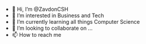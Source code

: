 - 👋 Hi, I’m @ZavdonCSH
- 👀 I’m interested in Business and Tech
- 🌱 I’m currently learning all things Computer Science
- 💞️ I’m looking to collaborate on ...
- 📫 How to reach me 

<!---
ZavdonCSH/ZavdonCSH is a ✨ special ✨ repository because its `README.md` (this file) appears on your GitHub profile.
You can click the Preview link to take a look at your changes.
--->
